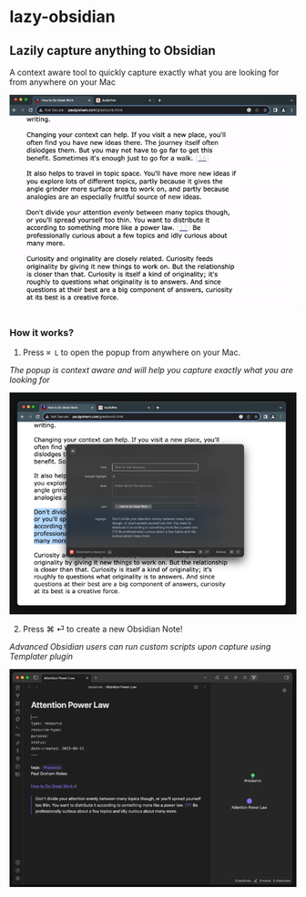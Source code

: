 # lazy-obsidian

## Lazily capture anything to Obsidian

A context aware tool to quickly capture exactly what you are looking for from anywhere on your Mac

![Demo](https://raw.githubusercontent.com/trillhause/lazy-obsidian/main/demo.gif)

### How it works?

1. Press `⌘ L` to open the popup from anywhere on your Mac.

_The popup is context aware and will help you capture exactly what you are looking for_

![Popup](https://raw.githubusercontent.com/trillhause/lazy-obsidian/main/popup.png)

2. Press ⌘ ⏎ to create a new Obsidian Note!

_Advanced Obsidian users can run custom scripts upon capture using Templater plugin_

![Advanced Power Law](https://raw.githubusercontent.com/trillhause/lazy-obsidian/main/note.png)
